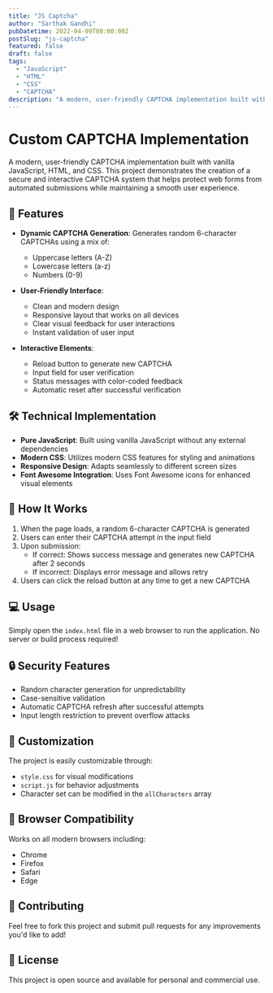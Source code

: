 ```yaml
---
title: "JS Captcha"
author: "Sarthak Gandhi"
pubDatetime: 2022-04-09T00:00:00Z
postSlug: "js-captcha"
featured: false
draft: false
tags:
  - "JavaScript"
  - "HTML"
  - "CSS"
  - "CAPTCHA"
description: "A modern, user-friendly CAPTCHA implementation built with vanilla JavaScript, HTML, and CSS."
---
```


# Custom CAPTCHA Implementation

A modern, user-friendly CAPTCHA implementation built with vanilla JavaScript, HTML, and CSS. This project demonstrates the creation of a secure and interactive CAPTCHA system that helps protect web forms from automated submissions while maintaining a smooth user experience.

## 🌟 Features

- **Dynamic CAPTCHA Generation**: Generates random 6-character CAPTCHAs using a mix of:

  - Uppercase letters (A-Z)
  - Lowercase letters (a-z)
  - Numbers (0-9)

- **User-Friendly Interface**:

  - Clean and modern design
  - Responsive layout that works on all devices
  - Clear visual feedback for user interactions
  - Instant validation of user input

- **Interactive Elements**:
  - Reload button to generate new CAPTCHA
  - Input field for user verification
  - Status messages with color-coded feedback
  - Automatic reset after successful verification

## 🛠️ Technical Implementation

- **Pure JavaScript**: Built using vanilla JavaScript without any external dependencies
- **Modern CSS**: Utilizes modern CSS features for styling and animations
- **Responsive Design**: Adapts seamlessly to different screen sizes
- **Font Awesome Integration**: Uses Font Awesome icons for enhanced visual elements

## 🚀 How It Works

1. When the page loads, a random 6-character CAPTCHA is generated
2. Users can enter their CAPTCHA attempt in the input field
3. Upon submission:
   - If correct: Shows success message and generates new CAPTCHA after 2 seconds
   - If incorrect: Displays error message and allows retry
4. Users can click the reload button at any time to get a new CAPTCHA

## 💻 Usage

Simply open the `index.html` file in a web browser to run the application. No server or build process required!

## 🔒 Security Features

- Random character generation for unpredictability
- Case-sensitive validation
- Automatic CAPTCHA refresh after successful attempts
- Input length restriction to prevent overflow attacks

## 🎨 Customization

The project is easily customizable through:

- `style.css` for visual modifications
- `script.js` for behavior adjustments
- Character set can be modified in the `allCharacters` array

## 📱 Browser Compatibility

Works on all modern browsers including:

- Chrome
- Firefox
- Safari
- Edge

## 🤝 Contributing

Feel free to fork this project and submit pull requests for any improvements you'd like to add!

## 📄 License

This project is open source and available for personal and commercial use.
